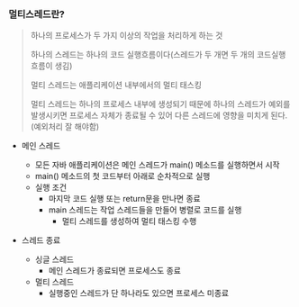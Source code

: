 ### 멀티스레드란?

> 하나의 프로세스가 두 가지 이상의 작업을 처리하게 하는 것
>
> 하나의 스레드는 하나의 코드 실행흐름이다(스레드가 두 개면 두 개의 코드실행 흐름이 생김)
>
> 멀티 스레드는 애플리케이션 내부에서의 멀티 태스킹
>
> 멀티 스레드는 하나의 프로세스 내부에 생성되기 때문에 하나의 스레드가 예외를 발생시키면 프로세스 자체가 종료될 수 있어 다른 스레드에 영향을 미치게 된다.(예외처리 잘 해야함)

- 메인 스레드

  - 모든 자바 애플리케이션은 메인 스레드가 main() 메소드를 실행하면서 시작
  - main() 메소드의 첫 코드부터 아래로 순차적으로 실행
  - 실행 조건
    - 마지막 코드 실행 또는 return문을 만나면 종료
    - main 스레드는 작업 스레드들을 만들어 병렬로 코드를 실행
      - 멀티 스레드를 생성하여 멀티 태스킹 수행

- 스레드 종료

  - 싱글 스레드
    - 메인 스레드가 종료되면 프로세스도 종료
  - 멀티 스레드
    - 실행중인 스레드가 단 하나라도 있으면 프로세스 미종료

  